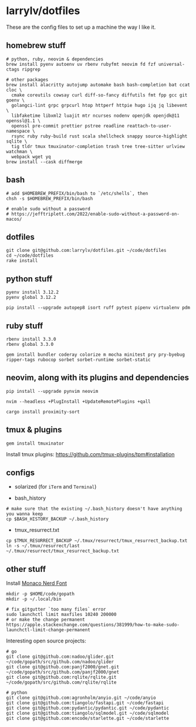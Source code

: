 # larrylv/dotfiles

These are the config files to set up a machine the way I like it.

## homebrew stuff

```
# python, ruby, neovim & dependencies
brew install pyenv autoenv uv rbenv rubyfmt neovim fd fzf universal-ctags ripgrep

# other packages
brew install alacritty autojump automake bash bash-completion bat ccat cloc \
  cmake coreutils cowsay curl diff-so-fancy diffutils fmt fpp gcc git goenv \
  golangci-lint grpc grpcurl htop httperf httpie hugo ijq jq libevent \
  libfaketime libxml2 luajit mtr ncurses nodenv openjdk openjdk@11 openssl@1.1 \
  openssl pre-commit prettier pstree readline reattach-to-user-namespace \
  rsync ruby ruby-build rust scala shellcheck snappy source-highlight sqlite \
  tig tldr tmux tmuxinator-completion trash tree tree-sitter urlview watchman \
  webpack wget yq
brew install --cask diffmerge
```

## bash

```
# add $HOMEBREW_PREFIX/bin/bash to `/etc/shells`, then
chsh -s $HOMEBREW_PREFIX/bin/bash

# enable sudo without a password
# https://jefftriplett.com/2022/enable-sudo-without-a-password-on-macos/
```

## dotfiles

```
git clone git@github.com:larrylv/dotfiles.git ~/code/dotfiles
cd ~/code/dotfiles
rake install
```

## python stuff

```
pyenv install 3.12.2
pyenv global 3.12.2

pip install --upgrade autopep8 isort ruff pytest pipenv virtualenv pdm
```

## ruby stuff

```
rbenv install 3.3.0
rbenv global 3.3.0

gem install bundler coderay colorize m mocha minitest pry pry-byebug ripper-tags rubocop sorbet sorbet-runtime sorbet-static
```

## neovim, along with its plugins and dependencies

```
pip install --upgrade pynvim neovim

nvim --headless +PlugInstall +UpdateRemotePlugins +qall

cargo install proximity-sort
```

## tmux & plugins

```
gem install tmuxinator
```

Install tmux plugins: https://github.com/tmux-plugins/tpm#installation

## configs

* solarized (for `iTerm` and `Terminal`)

* bash_history
```
# make sure that the existing ~/.bash_history doesn't have anything you wanna keep
cp $BASH_HISTORY_BACKUP ~/.bash_history
```

* tmux_resurrect.txt
```
cp $TMUX_RESURRECT_BACKUP ~/.tmux/resurrect/tmux_resurrect_backup.txt
ln -s ~/.tmux/resurrect/last ~/.tmux/resurrect/tmux_resurrect_backup.txt
```

## other stuff

Install [Monaco Nerd Font](https://github.com/larrylv/monaco-nerd-font/blob/main/Monaco%20Nerd%20Font%20Complete.otf)

```
mkdir -p $HOME/code/gopath
mkdir -p ~/.local/bin

# fix gitgutter `too many files` error
sudo launchctl limit maxfiles 10240 200000
# or make the change permanent
https://apple.stackexchange.com/questions/381999/how-to-make-sudo-launchctl-limit-change-permanent
```

Interesting open source projects:
```
# go
git clone git@github.com:nadoo/glider.git ~/code/gopath/src/github.com/nadoo/glider
git clone git@github.com:panjf2000/gnet.git ~/code/gopath/src/github.com/panjf2000/gnet
git clone git@github.com:rqlite/rqlite.git ~/code/gopath/src/github.com/rqlite/rqlite

# python
git clone git@github.com:agronholm/anyio.git ~/code/anyio
git clone git@github.com:tiangolo/fastapi.git ~/code/fastapi
git clone git@github.com:pydantic/pydantic.git ~/code/pydantic
git clone git@github.com:tiangolo/sqlmodel.git ~/code/sqlmodel
git clone git@github.com:encode/starlette.git ~/code/starlette
```
